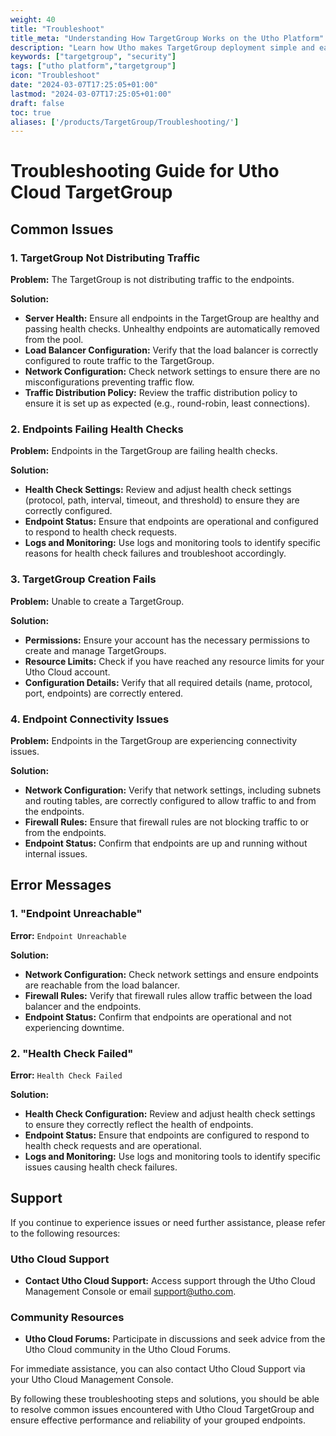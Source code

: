 ```yaml
---
weight: 40
title: "Troubleshoot"
title_meta: "Understanding How TargetGroup Works on the Utho Platform"
description: "Learn how Utho makes TargetGroup deployment simple and easy so you easily anticipate your cloud infrastructure costs"
keywords: ["targetgroup", "security"]
tags: ["utho platform","targetgroup"]
icon: "Troubleshoot"
date: "2024-03-07T17:25:05+01:00"
lastmod: "2024-03-07T17:25:05+01:00"
draft: false
toc: true
aliases: ['/products/TargetGroup/Troubleshooting/']
---
```


# Troubleshooting Guide for Utho Cloud TargetGroup

## Common Issues

### 1. TargetGroup Not Distributing Traffic
**Problem:** The TargetGroup is not distributing traffic to the endpoints.

**Solution:**
- **Server Health:** Ensure all endpoints in the TargetGroup are healthy and passing health checks. Unhealthy endpoints are automatically removed from the pool.
- **Load Balancer Configuration:** Verify that the load balancer is correctly configured to route traffic to the TargetGroup.
- **Network Configuration:** Check network settings to ensure there are no misconfigurations preventing traffic flow.
- **Traffic Distribution Policy:** Review the traffic distribution policy to ensure it is set up as expected (e.g., round-robin, least connections).

### 2. Endpoints Failing Health Checks
**Problem:** Endpoints in the TargetGroup are failing health checks.

**Solution:**
- **Health Check Settings:** Review and adjust health check settings (protocol, path, interval, timeout, and threshold) to ensure they are correctly configured.
- **Endpoint Status:** Ensure that endpoints are operational and configured to respond to health check requests.
- **Logs and Monitoring:** Use logs and monitoring tools to identify specific reasons for health check failures and troubleshoot accordingly.

### 3. TargetGroup Creation Fails
**Problem:** Unable to create a TargetGroup.

**Solution:**
- **Permissions:** Ensure your account has the necessary permissions to create and manage TargetGroups.
- **Resource Limits:** Check if you have reached any resource limits for your Utho Cloud account.
- **Configuration Details:** Verify that all required details (name, protocol, port, endpoints) are correctly entered.

### 4. Endpoint Connectivity Issues
**Problem:** Endpoints in the TargetGroup are experiencing connectivity issues.

**Solution:**
- **Network Configuration:** Verify that network settings, including subnets and routing tables, are correctly configured to allow traffic to and from the endpoints.
- **Firewall Rules:** Ensure that firewall rules are not blocking traffic to or from the endpoints.
- **Endpoint Status:** Confirm that endpoints are up and running without internal issues.

## Error Messages

### 1. "Endpoint Unreachable"
**Error:** `Endpoint Unreachable`

**Solution:**
- **Network Configuration:** Check network settings and ensure endpoints are reachable from the load balancer.
- **Firewall Rules:** Verify that firewall rules allow traffic between the load balancer and the endpoints.
- **Endpoint Status:** Confirm that endpoints are operational and not experiencing downtime.

### 2. "Health Check Failed"
**Error:** `Health Check Failed`

**Solution:**
- **Health Check Configuration:** Review and adjust health check settings to ensure they correctly reflect the health of endpoints.
- **Endpoint Status:** Ensure that endpoints are configured to respond to health check requests and are operational.
- **Logs and Monitoring:** Use logs and monitoring tools to identify specific issues causing health check failures.

## Support

If you continue to experience issues or need further assistance, please refer to the following resources:

<!-- ### Utho Cloud Documentation
- **TargetGroup Documentation:** [Utho Cloud TargetGroup Documentation](#) *(Replace with actual link)* -->

### Utho Cloud Support
- **Contact Utho Cloud Support:** Access support through the Utho Cloud Management Console or email support@utho.com.

### Community Resources
- **Utho Cloud Forums:** Participate in discussions and seek advice from the Utho Cloud community in the Utho Cloud Forums.

For immediate assistance, you can also contact Utho Cloud Support via your Utho Cloud Management Console.

By following these troubleshooting steps and solutions, you should be able to resolve common issues encountered with Utho Cloud TargetGroup and ensure effective performance and reliability of your grouped endpoints.
